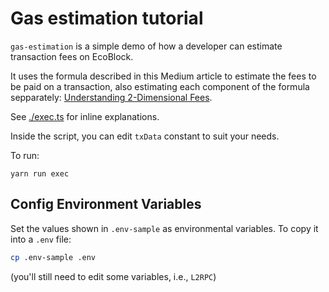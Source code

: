 # Gas estimation tutorial

`gas-estimation` is a simple demo of how a developer can estimate transaction fees on EcoBlock.

It uses the formula described in this Medium article to estimate the fees to be paid on a transaction, also estimating each component of the formula sepparately: [Understanding 2-Dimensional Fees](https://medium.com/offchainlabs/understanding-arbitrum-2-dimensional-fees-fd1d582596c9).

See [./exec.ts](./scripts/exec.ts) for inline explanations.

Inside the script, you can edit `txData` constant to suit your needs.

To run:

```
yarn run exec
```

## Config Environment Variables

Set the values shown in `.env-sample` as environmental variables. To copy it into a `.env` file:

```bash
cp .env-sample .env
```

(you'll still need to edit some variables, i.e., `L2RPC`)


